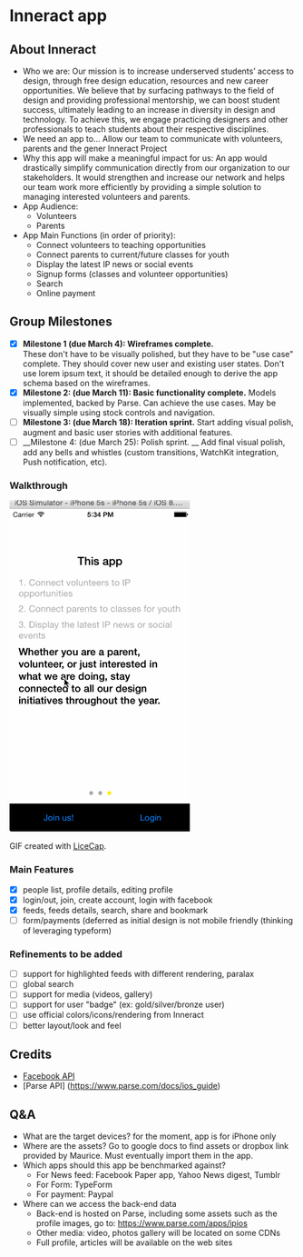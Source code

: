 # Inneract app

## About Inneract
*  Who we are: 
Our mission is to increase underserved students’ access to design, through free design education, resources and new career opportunities. We believe that by surfacing pathways to the field of design and providing professional mentorship, we can boost student success, ultimately leading to an increase in diversity in design and technology. To achieve this, we engage practicing designers and other professionals to teach students about their respective disciplines. 
* We need an app to…
 Allow our team to communicate with volunteers, parents and the gener lnneract Project
* Why this app will make a meaningful impact for us: 
An app would drastically simplify communication directly from our organization to our stakeholders. It would strengthen and increase our network and helps our team work more efficiently by providing a simple solution to managing interested volunteers and parents. 
* App Audience: 
   * Volunteers 
   * Parents 
* App Main Functions (in order of priority): 
   * Connect volunteers to teaching opportunities   
   * Connect parents to current/future classes for youth 
   * Display the latest IP news or social events 
   * Signup forms (classes and volunteer opportunities) 
   * Search 
   * Online payment
   
## Group Milestones
- [x] __Milestone 1 (due March 4):  Wireframes complete.__  
    These don't have to be visually polished, but they have to be "use case" complete. They should cover new user and existing user states. Don't use lorem ipsum text, it should be detailed enough to derive the app schema based on the wireframes.
- [X] __Milestone 2: (due March 11): Basic functionality complete.__
   Models implemented, backed by Parse. Can achieve the use cases. May be visually simple using stock controls and navigation.
- [ ] __Milestone 3: (due March 18): Iteration sprint.__
   Start adding visual polish, augment and basic user stories with additional features.
- [ ] __Milestone 4: (due March 25): Polish sprint. __
   Add final visual polish, add any bells and whistles (custom transitions, WatchKit integration, Push notification, etc).

### Walkthrough
![Demo](inneract-demo.gif)

GIF created with [LiceCap](http://www.cockos.com/licecap/).

### Main Features
- [x] people list, profile details, editing profile
- [x] login/out, join, create account, login with facebook
- [x] feeds, feeds details, search, share and bookmark
- [ ] form/payments (deferred as initial design is not mobile friendly (thinking of leveraging typeform)

### Refinements to be added
- [ ] support for highlighted feeds with different rendering, paralax
- [ ] global search
- [ ] support for media (videos, gallery)
- [ ] support for user "badge" (ex: gold/silver/bronze user)
- [ ] use official colors/icons/rendering from Inneract
- [ ] better layout/look and feel

Credits
---------
* [Facebook API](https://developers.facebook.com/)
* [Parse API] (https://www.parse.com/docs/ios_guide)

## Q&A
- What are the target devices?
   for the moment, app is for iPhone only
- Where are the assets?
   Go to google docs to find assets or dropbox link provided by Maurice. Must eventually import them in the app.
- Which apps should this app be benchmarked against?
   - For News feed: Facebook Paper app, Yahoo News digest, Tumblr
   - For Form: TypeForm
   - For payment: Paypal
-  Where can we access the back-end data
   - Back-end is hosted on Parse, including some assets such as the profile images, go to: https://www.parse.com/apps/ipios
   - Other media: video, photos gallery will be located on some CDNs
   - Full profile, articles will be available on the web sites

  



